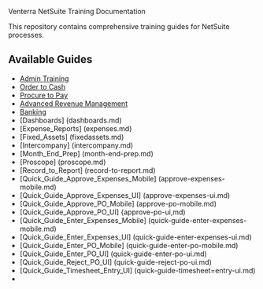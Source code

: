 Venterra NetSuite Training Documentation

This repository contains comprehensive training guides for NetSuite processes.

## Available Guides

- [Admin Training](admin.md)
- [Order to Cash](order-to-cash.md)
- [Procure to Pay](procure-to-pay.md)
- [Advanced Revenue Management](advanced-revenue.md)
- [Banking](banking.md)
- [Dashboards] (dashboards.md)
- [Expense_Reports] (expenses.md)
- [Fixed_Assets] (fixedassets.md)
- [Intercompany] (intercompany.md)
- [Month_End_Prep] (month-end-prep.md)
- [Proscope] (proscope.md)
- [Record_to_Report] (record-to-report.md)
- [Quick_Guide_Approve_Expenses_Mobile] (approve-expenses-mobile.md)
- [Quick_Guide_Approve_Expenses_UI] (approve-expenses-ui.md)
- [Quick_Guide_Approve_PO_Mobile] (approve-po-mobile.md)
- [Quick_Guide_Approve_PO_UI] {approve-po-ui,md)
- [Quick_Guide_Enter_Expenses_Mobile] (quick-guide-enter-expenses-mobile.md)
- [Quick_Guide_Enter_Expenses_UI] (quick-guide-enter-expenses-ui.md)
- [Quick_Guide_Enter_PO_Mobile] (quick-guide-enter-po-mobile.md)
- [Quick_Guide_Enter_PO_UI] (quick-guide-enter-po-ui.md)
- [Quick_Guide_Reject_PO_UI] (quick-guide-reject-po-ui.md)
- [Quick_Guide_Timesheet_Entry_UI] (quick-guide-timesheet=entry-ui.md)
- 
